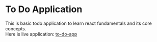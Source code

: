 # To Do Application
This is basic todo application to learn react fundamentals and its core concepts.</br>
Here is live application: [to-do-app](https://to-do-app-gurudattshahane.vercel.app/)
